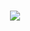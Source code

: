 <h1 align="center"> <a href="https://sunguoqi.com/"> <img src="https://readme-typing-svg.herokuapp.com/?lines=小孙同学祝您今天愉快! &center=true&size=27"> </a> </h1>
<!--
**CRuihua/CRuihua** is a ✨ _special_ ✨ repository because its `README.md` (this file) appears on your GitHub profile.

Here are some ideas to get you started:

- 🔭 I’m currently working on ...
- 🌱 I’m currently learning ...
- 👯 I’m looking to collaborate on ...
- 🤔 I’m looking for help with ...
- 💬 Ask me about ...
- 📫 How to reach me: ...
- 😄 Pronouns: ...
- ⚡ Fun fact: ...
-->
